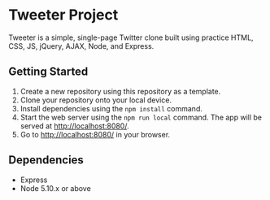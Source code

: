# Tweeter Project

Tweeter is a simple, single-page Twitter clone built using practice HTML, CSS, JS, jQuery, AJAX, Node, and Express. 

## Getting Started

1. Create a new repository using this repository as a template.
2. Clone your repository onto your local device.
3. Install dependencies using the `npm install` command.
3. Start the web server using the `npm run local` command. The app will be served at <http://localhost:8080/>.
4. Go to <http://localhost:8080/> in your browser.

## Dependencies

- Express
- Node 5.10.x or above
